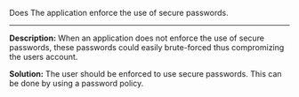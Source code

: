 
Does The application enforce the use of secure passwords. 

-------

**Description:**
When an application does not enforce the use of secure passwords, these passwords could easily brute-forced thus compromizing the users account.


**Solution:**
The user should be enforced to use secure passwords. This can be done by using a password policy.

	